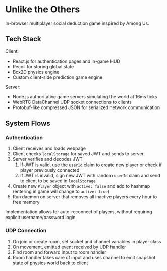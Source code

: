 # Unlike the Others

In-browser multiplayer social deduction game inspired by Among Us.

## Tech Stack

Client:

- React.js for authentication pages and in-game HUD
- Recoil for storing global state
- Box2D physics engine 
- Custom client-side prediction game engine

Server:

- Node.js authoritative game servers simulating the world at 16ms ticks
- WebRTC DataChannel UDP socket connections to clients
- Protobuf-like compressed JSON for serialized network communication 

## System Flows

### Authentication

1. Client receives and loads webpage
2. Client checks `localStorage` for saved JWT and sends to server
3. Server verifies and decodes JWT
   1. If JWT is valid, use the `userId` claim to create new player or check if player previously connected
   2. If JWT is invalid, sign new JWT with random `userId` claim and send to client to be saved in `localStorage`
4. Create new `Player` object with `active: false` and add to hashmap (entering in game will change to `active: true`)
5. Run daemon on server that removes all inactive players every hour to free memory

Implementation allows for auto-reconnect of players, without requiring explicit username/password login.

### UDP Connection

1. On join or create room, set socket and channel variables in player class
2. On movement, emitted event received by UDP handler
3. Find room and forward input to room handler
4. Room handler takes care of input and uses channel to emit snapshot state of physics world back to client

